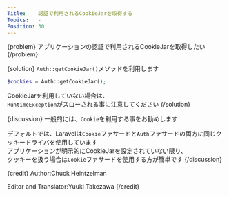 ```yaml
---
Title:    認証で利用されるCookieJarを取得する
Topics:   -
Position: 30
---
```


{problem}
アプリケーションの認証で利用されるCookieJarを取得したい
{/problem}

{solution}
`Auth::getCookieJar()`メソッドを利用します

```php
$cookies = Auth::getCookieJar();
```

CookieJarを利用していない場合は、  
`RuntimeException`がスローされる事に注意してください
{/solution}

{discussion}
一般的には、`Cookie`を利用する事をお勧めします

デフォルトでは、Laravelは`Cookie`ファサードと`Auth`ファサードの両方に同じクッキードライバを使用しています  
アプリケーションが明示的にCookieJarを設定されていない限り、  
クッキーを扱う場合は`Cookie`ファサードを使用する方が簡単です
{/discussion}

{credit}
Author:Chuck Heintzelman

Editor and Translator:Yuuki Takezawa
{/credit}
